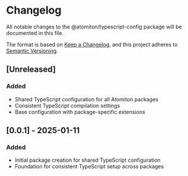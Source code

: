 # Changelog

All notable changes to the @atomiton/typescript-config package will be
documented in this file.

The format is based on [Keep a Changelog](https://keepachangelog.com/en/1.0.0/),
and this project adheres to
[Semantic Versioning](https://semver.org/spec/v2.0.0.html).

## [Unreleased]

### Added

- Shared TypeScript configuration for all Atomiton packages
- Consistent TypeScript compilation settings
- Base configuration with package-specific extensions

## [0.0.1] - 2025-01-11

### Added

- Initial package creation for shared TypeScript configuration
- Foundation for consistent TypeScript setup across packages
